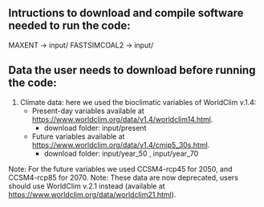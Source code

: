 ## Intructions to download and compile software needed to run the code:
MAXENT -> input/
FASTSIMCOAL2 -> input/

## Data the user needs to download before running the code:
1) Climate data: here we used the bioclimatic variables of WorldClim v.1.4:
    - Present-day variables available at https://www.worldclim.org/data/v1.4/worldclim14.html.
      - download folder: input/present
    - Future variables available at https://www.worldclim.org/data/v1.4/cmip5_30s.html. 
      - download folder: input/year_50 , input/year_70

Note: For the future variables we used CCSM4-rcp45 for 2050, and CCSM4-rcp85 for 2070.
Note: These data are now deprecated, users should use WorldClim v.2.1 instead (available at https://www.worldclim.org/data/worldclim21.html).
